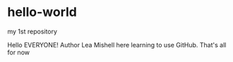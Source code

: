 # hello-world
my 1st repository

Hello EVERYONE! Author Lea Mishell here learning to use GitHub.
That's all for now
